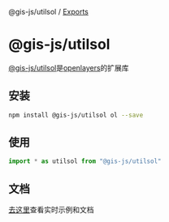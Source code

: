 @gis-js/utilsol / [Exports](modules.md)

# @gis-js/utilsol

[@gis-js/utilsol](https://www.npmjs.com/package/@gis-js/utilsol)是[openlayers](https://openlayers.org/)的扩展库

## 安装

```bash
npm install @gis-js/utilsol ol --save
```

## 使用

```javascript
import * as utilsol from "@gis-js/utilsol"
```

## 文档

[去这里](https://panzhiyue.github.io/gis-js/utilsol/index.html)查看实时示例和文档
